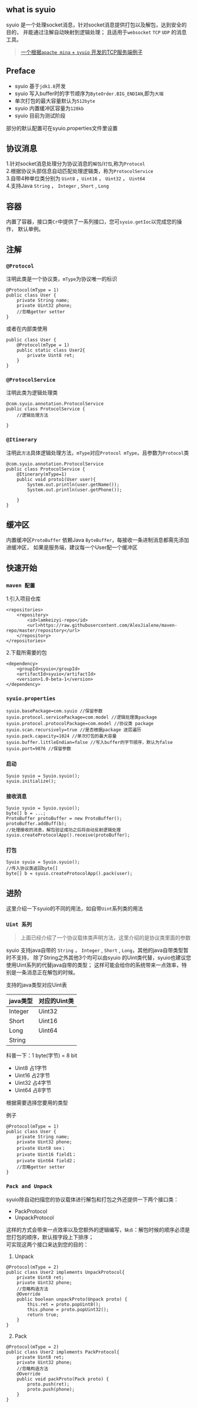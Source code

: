 ## what is syuio
syuio 是一个处理socket消息，针对socket消息提供打包以及解包，达到安全的目的，
并能通过注解自动映射到逻辑处理；
且适用于`websocket` `TCP` `UDP` 的消息工具。

> [一个根据`apache mina` + `syuio` 开发的TCP服务端例子](https://github.com/AlexJialene/imina)

## Preface
* syuio 基于`jdk1.8`开发
* syuio 写入buffer时的字节顺序为`ByteOrder.BIG_ENDIAN`,即为`大端`
* 单次打包的最大容量默认为`512byte`
* syuio 内置缓冲区容量为`128kb`
* syuio 目前为测试阶段

部分的默认配置可在syuio.properties文件里设置

## 协议消息
1.针对socket消息处理分为协议消息的`解包`/`打包`,称为`Protocol` <br>
2.根据协议头部信息自动匹配处理逻辑类，称为`ProtocolService` <br>
3.自带4种单位类分别为 `Uint8` ，`Uint16` ， `Uint32` ， `Uint64` <br>
4.支持Java `String` ， `Integer` , `Short` , `Long`

## 容器
内置了容器，接口类`Cr`中提供了一系列接口，您可`syuio.getIoc`以完成您的操作，
默认单例。

## 注解
### `@Protocol`
注明此类是一个协议类，`mType`为协议唯一的标识
```
@Protocol(mType = 1)
public class User {
    private String name;
    private Uint32 phone;
    //忽略getter setter
}
```
或者在内部类使用

```
public class User {
    @Protocol(mType = 1)
    public static class User2{
        private Uint8 ret;
    }
}
```

### `@ProtocolService`
注明此类为逻辑处理类
```
@com.syuio.annotation.ProtocolService
public class ProtocolService {
    //逻辑处理方法
    
}
```

### `@Itinerary`
注明此`方法`具体逻辑处理方法，`mType`对应`Protocol mType`，且参数为`Protocol`类
```
@com.syuio.annotation.ProtocolService
public class ProtocolService {
    @Itinerary(mType=1)
    public void proto1(User user){
        System.out.println(user.getName());
        System.out.println(user.getPhone());

    }
}
```

## 缓冲区
内置缓冲区`ProtoBuffer` 依赖Java `ByteBuffer`，每接收一条进制消息都需先添加进缓冲区，
如果是服务端，建议每一个User配一个缓冲区

## 快速开始

### `maven 配置`
1.引入项目仓库
```
<repositories>
    <repository>
        <id>lamkeizyi-repo</id>
        <url>https://raw.githubusercontent.com/AlexJialene/maven-repo/master/repository</url>
    </repository>
</repositories>
```
2.下载所需要的包
```
<dependency>
    <groupId>syuio</groupId>
    <artifactId>syuio</artifactId>
    <version>1.0-beta-1</version>
</dependency>
```

### `syuio.properties`

```
syuio.basePackage=com.syuio //保留参数
syuio.protocol.servicePackage=com.model //逻辑处理类package
syuio.protocol.protocolPackage=com.model //协议类 package
syuio.scan.recursively=true //是否根据package 逐层遍历
syuio.pack.capacity=1024 //单次打包的最大容量
syuio.buffer.littleEndian=false //写入buffer的字节顺序，默认为false
syuio.port=9876 //保留参数
```

### `启动`
```
Syuio syuio = Syuio.syuio();
syuio.initialize();

```

### `接收消息`

```
Syuio syuio = Syuio.syuio();
byte[] b = ...;
ProtoBuffer protoBuffer = new ProtoBuffer();
protoBuffer.addBuff(b);
//处理接收的消息，解包验证成功之后将自动反射逻辑处理
syuio.createProtocolApp().receive(protoBuffer);
```

### `打包`
```
Syuio syuio = Syuio.syuio();
//传入协议类返回byte[]
byte[] b = syuio.createProtocolApp().pack(user);

```

## 进阶

这里介绍一下syuio的不同的用法，如自带`Uint`系列类的用法

### `Uint 系列`
> 上面已经介绍了一个协议载体类声明方法，这里介绍的是协议类里面的参数

syuio 支持java自带的 `String` ， `Integer` , `Short` , `Long`，其他的java自带类型暂时不支持，
除了String之外其他3个均可以由syuio 的Uint类代替，syuio也建议您使用Uint系列的代替java自带的类型；
这样可能会给你的系统带来一点效率，特别是一条消息正在解包的时候。<br>

支持的java类型对应Uint表

java类型 | 对应的Uint类 
--- | ---
Integer | Uint32
Short | Uint16
Long | Uint64
String |  

科普一下：1 byte(字节) = 8 bit
* Uint8 占1字节
* Uint16 占2字节
* Uint32 占4字节
* Uint64 占8字节

根据需要选择您要用的类型 <br>

例子
```
@Protocol(mType = 1)
public class User {
    private String name;
    private Uint32 phone;
    private Uint8 sex；
    private Uint16 field1；
    private Uint64 field2；
    //忽略getter setter
}
```

### `Pack and Unpack`
syuio除自动扫描您的协议载体进行解包和打包之外还提供一下两个接口类：

* PackProtocol
* UnpackProtocol

这样的方式会带来一点效率以及您额外的逻辑编写，`缺点`：解包时候的顺序必须是您打包的顺序，默认按字段上下排序；<br>
可实现这两个接口来达到您的目的：<br>

1. Unpack
```
@Protocol(mType = 2)
public class User2 implements UnpackProtocol{
    private Uint8 ret;
    private Uint32 phone;
    //忽略构造方法
    @Override
    public boolean unpackProto(Unpack proto) {
        this.ret = proto.popUint8();
        this.phone = proto.popUint32();
        return true;
    }
}
```

2. Pack
```
@Protocol(mType = 2)
public class User2 implements PackProtocol{
    private Uint8 ret;
    private Uint32 phone;
    //忽略构造方法
    @Override
    public void packProto(Pack proto) {
        proto.push(ret);
        proto.push(phone);
    }
}
```



